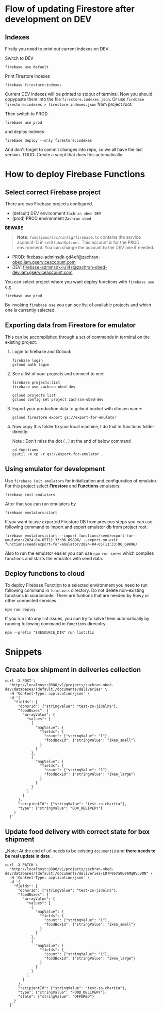 # Flow of updating Firestore after development on DEV

## Indexes

Firstly you need to print out current indexes on DEV.

Switch to DEV

```
firebase use default
```

Print Firestore indexes

```
firebase firestore:indexes
```

Current DEV indexes will be printed to stdout of terminal. Now you should copypaste them into the file `firestore.indexes.json`. Or use `firebase firestore:indexes > firestore.indexes.json` from project root.

Then switch to PROD

```
firebase use prod
```

and deploy indexes

```
firebase deploy --only firestore:indexes
```

And don't forget to commit changes into repo, so we all have the last version.
TODO: Create a script that does this automatically.

# How to deploy Firebase Functions

## Select correct Firebase project

There are two Firebase projects configured.

- (default) DEV environment `Zachran obed DEV`
- (prod) PROD environment `Zachran obed`

**BEWARE**

> **Note:** `functions/src/config/firebase.ts` contains the service account ID in `setGlobalOptions`. This account is for the PROD environment. You can change the account to the DEV one if needed.

- PROD: firebase-adminsdk-gd4ef@zachran-obed.iam.gserviceaccount.com
- DEV: firebase-adminsdk-ju14s@zachran-obed-dev.iam.gserviceaccount.com

You can select project where you want deploy functions with `firebase use` e.g.

```
firebase use prod
```

By invoking `firebase use` you can see list of available projects and which one is currently selected.

## Exporting data from Firestore for emulator

This can be accomplished through a set of commands in terminal on the existing project:

1. Login to firebase and Gcloud:
   ```
   firebase login
   gcloud auth login
   ```
2. See a list of your projects and connect to one:
   ```
   firebase projects:list
   firebase use zachran-obed-dev
   ```
   ```
   gcloud projects list
   gcloud config set project zachran-obed-dev
   ```
3. Export your production data to gcloud bucket with chosen name:
   ```
   gcloud firestore export gs://export-for-emulator
   ```
4. Now copy this folder to your local machine, I do that in functions folder directly:

   Note : Don't miss the dot ( . ) at the end of below command

   ```
   cd functions
   gsutil -m cp -r gs://export-for-emulator .
   ```

## Using emulator for development

Use `firebase init emulators` for initialization and configuration of emulator. For this project select **Firestore** and **Functions** emulators.

```
firebase init emulators
```

After that you can run emulators by

```
firebase emulators:start
```

If you want to use exported Firestore DB from previous steps you can use following command to import and export emulator db from project root.

```
firebase emulators:start --import functions/seed/export-for-emulator/2024-04-05T11:33:06_69896/ --export-on-exit functions/seed/export-for-emulator/2024-04-05T11:33:06_69896/
```

Also to run the emulator easier you can use `npm run serve` which compiles functions and starts the emulator with seed data.

## Deploy functions to cloud

To deploy Firebase Function to a selected environment you need to run following command in `functions` directory. Do not delete non-existing functions in sourcecode. There are funtions that are needed by Rowy or other connected services.

```
npm run deploy
```

If you run into any lint issues, you can try to solve them automatically by running following command in `functions` direcotry.

```
npm --prefix "$RESOURCE_DIR" run lint:fix
```

# Snippets

## Create box shipment in deliveries collection

```
curl -X POST \
  "http://localhost:8080/v1/projects/zachran-obed-dev/databases/(default)/documents/deliveries" \
  -H 'Content-Type: application/json' \
  -d '{
    "fields": {
      "donorId": {"stringValue": "test-zo-jidelna"},
      "foodBoxes": {
        "arrayValue": {
          "values": [
            {
              "mapValue": {
                "fields": {
                  "count": {"stringValue": "1"},
                  "foodBoxId": {"stringValue": "ikea_small"}
                }
              }
            },
            {
              "mapValue": {
                "fields": {
                  "count": {"stringValue": "1"},
                  "foodBoxId": {"stringValue": "ikea_large"}
                }
              }
            }
          ]
        }
      },
      "recipientId": {"stringValue": "test-zo-charita"},
      "type": {"stringValue": "BOX_DELIVERY"}
    }
  }'

```

## Update food delivery with correct state for box shipment

_Note: At the end of url needs to be existing `documentId` and **there needs to be real update in data** _

```
curl -X PATCH \
  "http://localhost:8080/v1/projects/zachran-obed-dev/databases/(default)/documents/deliveries/L07P06Ya0GY6Mq8VJvON" \
  -H 'Content-Type: application/json' \
  -d '{
    "fields": {
      "donorId": {"stringValue": "test-zo-jidelna"},
      "foodBoxes": {
        "arrayValue": {
          "values": [
            {
              "mapValue": {
                "fields": {
                  "count": {"stringValue": "1"},
                  "foodBoxId": {"stringValue": "ikea_small"}
                }
              }
            },
            {
              "mapValue": {
                "fields": {
                  "count": {"stringValue": "1"},
                  "foodBoxId": {"stringValue": "ikea_large"}
                }
              }
            }
          ]
        }
      },
      "recipientId": {"stringValue": "test-zo-charita"},
      "type": {"stringValue": "FOOD_DELIVERY"},
      "state": {"stringValue": "OFFERED"}
    }
  }'

```
